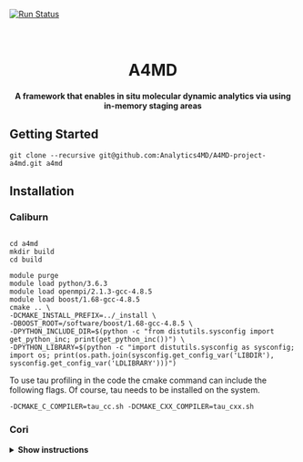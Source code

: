 [![Run Status](https://api.shippable.com/projects/5bcf364bec335d0700dbc0ec/badge?branch=master)]()
<h1 align="center">
  <br>
  A4MD
</h1>

<h4 align="center">A framework that enables in situ molecular dynamic analytics via using in-memory staging areas</h4>

## Getting Started
```
git clone --recursive git@github.com:Analytics4MD/A4MD-project-a4md.git a4md
```

## Installation
### Caliburn
```

cd a4md
mkdir build
cd build

module purge
module load python/3.6.3
module load openmpi/2.1.3-gcc-4.8.5
module load boost/1.68-gcc-4.8.5
cmake .. \
-DCMAKE_INSTALL_PREFIX=../_install \
-DBOOST_ROOT=/software/boost/1.68-gcc-4.8.5 \
-DPYTHON_INCLUDE_DIR=$(python -c "from distutils.sysconfig import get_python_inc; print(get_python_inc())") \
-DPYTHON_LIBRARY=$(python -c "import distutils.sysconfig as sysconfig; import os; print(os.path.join(sysconfig.get_config_var('LIBDIR'), sysconfig.get_config_var('LDLIBRARY')))")

```
To use tau profiling in the code the cmake command can include the following flags. Of course, tau needs to be installed on the system.

```
-DCMAKE_C_COMPILER=tau_cc.sh -DCMAKE_CXX_COMPILER=tau_cxx.sh
```
### Cori
<details><summary><b>Show instructions</b></summary>

1. Load module prerequisites

Note: boost/1.70.0 is currently not able to be found by find_package in cmake. It is recommended to use boost/1.69.0 until the issue is resolved.
```
module swap PrgEnv-intel PrgEnv-gnu
module load python/3.7-anaconda-2019.07
module load cmake
module load boost/1.69.0
module load rdma-credentials
```
2. Create Anaconda environement (i.e test_env), if not.
```
conda create -n ${A4MD_ENV}
```
3. Load created Python environment 
```
source activate ${A4MD_ENV}
export LD_LIBRARY_PATH="$HOME/.conda/envs/${A4MD_ENV}/lib:$LD_LIBRARY_PATH"
```
4. Install Python dependencies
```
conda install -c conda-forge mdtraj
```
5. Build A4MD package 
```
cd a4md
mkdir build
cd build
cmake .. \
-DCMAKE_INSTALL_PREFIX=../_install \
-DBOOST_ROOT=${BOOST_ROOT} \
-DPYTHON_EXECUTABLE=$(which python) \
-DPYTHON_INCLUDE_DIR=$(python -c "from distutils.sysconfig import get_python_inc; print(get_python_inc())") \
-DPYTHON_LIBRARY=$(python -c "import distutils.sysconfig as sysconfig; import os; print(os.path.join(sysconfig.get_config_var('LIBDIR'), sysconfig.get_config_var('LDLIBRARY')))") \
-DMPI_C_COMPILER=$(which cc) \
-DMPI_CXX_COMPILER=$(which CC) \
-DMPI_FORTRAN_COMPILER=$(which ftn)

make
make install
```
6. Build A4MD Python package
```
cd a4md
pip install -e .
```
7. (Optional) To use TAU manual instrumentation, install TAU at ${TAU_ROOT}
```
module unload darshan
module load papi
export TAU_TRACK_HEAP=1
export TAU_INTERRUPT_INTERVAL=1
export TAU_METRICS=TIME,PAPI_TOT_CYC,PAPI_TOT_INS,ENERGY
export TAU_LIBS=$(tau_cxx.sh -tau:showlibs)
export CXXFLAGS="-g -DPROFILING_ON -DTAU_STDCXXLIB -I${TAU_ROOT}/include"
```
8. (Optional) To use build-in performance scheme, run cmake command with the following flag
```
-DBUILT_IN_PERF=ON
```
</details>

